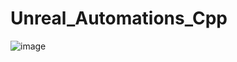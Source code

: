# Unreal_Automations_Cpp

![image](https://user-images.githubusercontent.com/94979678/169941288-53e24432-0839-4c61-bda6-5ad89ec1a013.png)
